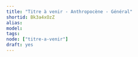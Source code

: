 ```yaml
---
title: "Titre à venir - Anthropocène - Général"
shortid: Bk3a4xOzZ
alias:
model:
tags:
node: ["titre-a-venir"]
draft: yes
---
```

